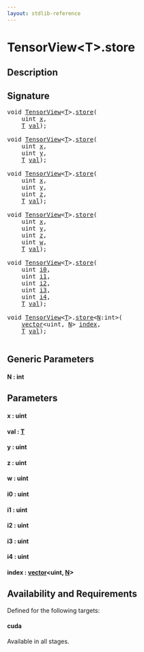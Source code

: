 ```yaml
---
layout: stdlib-reference
---
```


# TensorView\<T\>\.store

## Description





## Signature 

<pre>
<span class="code_keyword">void</span> <a href="../types/tensorview-06/index.html" class="code_type">TensorView</a>&lt;<a href="../types/tensorview-06/index.html#typeparam-T" class="code_type">T</a>&gt;.<a href="store.html">store</a>(
    <span class="code_keyword">uint</span> <a href="store.html#decl-x" class="code_param">x</a>,
    <a href="../types/tensorview-06/index.html#typeparam-T" class="code_type">T</a> <a href="store.html#decl-val" class="code_param">val</a>);

<span class="code_keyword">void</span> <a href="../types/tensorview-06/index.html" class="code_type">TensorView</a>&lt;<a href="../types/tensorview-06/index.html#typeparam-T" class="code_type">T</a>&gt;.<a href="store.html">store</a>(
    <span class="code_keyword">uint</span> <a href="store.html#decl-x" class="code_param">x</a>,
    <span class="code_keyword">uint</span> <a href="store.html#decl-y" class="code_param">y</a>,
    <a href="../types/tensorview-06/index.html#typeparam-T" class="code_type">T</a> <a href="store.html#decl-val" class="code_param">val</a>);

<span class="code_keyword">void</span> <a href="../types/tensorview-06/index.html" class="code_type">TensorView</a>&lt;<a href="../types/tensorview-06/index.html#typeparam-T" class="code_type">T</a>&gt;.<a href="store.html">store</a>(
    <span class="code_keyword">uint</span> <a href="store.html#decl-x" class="code_param">x</a>,
    <span class="code_keyword">uint</span> <a href="store.html#decl-y" class="code_param">y</a>,
    <span class="code_keyword">uint</span> <a href="store.html#decl-z" class="code_param">z</a>,
    <a href="../types/tensorview-06/index.html#typeparam-T" class="code_type">T</a> <a href="store.html#decl-val" class="code_param">val</a>);

<span class="code_keyword">void</span> <a href="../types/tensorview-06/index.html" class="code_type">TensorView</a>&lt;<a href="../types/tensorview-06/index.html#typeparam-T" class="code_type">T</a>&gt;.<a href="store.html">store</a>(
    <span class="code_keyword">uint</span> <a href="store.html#decl-x" class="code_param">x</a>,
    <span class="code_keyword">uint</span> <a href="store.html#decl-y" class="code_param">y</a>,
    <span class="code_keyword">uint</span> <a href="store.html#decl-z" class="code_param">z</a>,
    <span class="code_keyword">uint</span> <a href="store.html#decl-w" class="code_param">w</a>,
    <a href="../types/tensorview-06/index.html#typeparam-T" class="code_type">T</a> <a href="store.html#decl-val" class="code_param">val</a>);

<span class="code_keyword">void</span> <a href="../types/tensorview-06/index.html" class="code_type">TensorView</a>&lt;<a href="../types/tensorview-06/index.html#typeparam-T" class="code_type">T</a>&gt;.<a href="store.html">store</a>(
    <span class="code_keyword">uint</span> <a href="store.html#decl-i0" class="code_param">i0</a>,
    <span class="code_keyword">uint</span> <a href="store.html#decl-i1" class="code_param">i1</a>,
    <span class="code_keyword">uint</span> <a href="store.html#decl-i2" class="code_param">i2</a>,
    <span class="code_keyword">uint</span> <a href="store.html#decl-i3" class="code_param">i3</a>,
    <span class="code_keyword">uint</span> <a href="store.html#decl-i4" class="code_param">i4</a>,
    <a href="../types/tensorview-06/index.html#typeparam-T" class="code_type">T</a> <a href="store.html#decl-val" class="code_param">val</a>);

<span class="code_keyword">void</span> <a href="../types/tensorview-06/index.html" class="code_type">TensorView</a>&lt;<a href="../types/tensorview-06/index.html#typeparam-T" class="code_type">T</a>&gt;.<a href="store.html">store</a>&lt;<a href="store.html#decl-N" class="code_var">N</a>:<span class="code_keyword">int</span>&gt;(
    <a href="../types/vector/index.html" class="code_type">vector</a>&lt;<span class="code_keyword">uint</span>, <a href="store.html#decl-N" class="code_var">N</a>&gt; <a href="store.html#decl-index" class="code_param">index</a>,
    <a href="../types/tensorview-06/index.html#typeparam-T" class="code_type">T</a> <a href="store.html#decl-val" class="code_param">val</a>);

</pre>

## Generic Parameters

####  <a id="decl-N"></a>N  : int

## Parameters

####  <a id="decl-x"></a>x  : uint
####  <a id="decl-val"></a>val  : [T](../types/tensorview-06/index.html#typeparam-T)
####  <a id="decl-y"></a>y  : uint
####  <a id="decl-z"></a>z  : uint
####  <a id="decl-w"></a>w  : uint
####  <a id="decl-i0"></a>i0  : uint
####  <a id="decl-i1"></a>i1  : uint
####  <a id="decl-i2"></a>i2  : uint
####  <a id="decl-i3"></a>i3  : uint
####  <a id="decl-i4"></a>i4  : uint
####  <a id="decl-index"></a>index  : [vector](../types/vector/index.html)\<uint, [N](../types/vector/index.html#decl-N)\>

## Availability and Requirements

Defined for the following targets:

#### cuda
Available in all stages.




